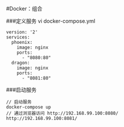#Docker：组合

###定义服务
vi docker-compose.yml
```
version: '2'
services:
  phoenix:
    image: nginx
    ports:
      - "8080:80"
  dragon:
    image: nginx
    ports:
      - "8081:80"
```

###启动服务
```
// 启动服务
docker-compose up
// 通过浏览器访问 http://192.168.99.100:8080/		http://192.168.99.100:8081/
```
